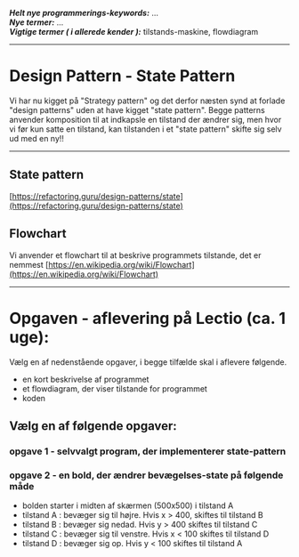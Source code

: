 ***Helt nye programmerings-keywords:*** ...    
***Nye termer:*** ...      
***Vigtige termer ( i allerede kender ):*** tilstands-maskine, flowdiagram     

------------------------------------------------
# Design Pattern - State Pattern
Vi har nu kigget på "Strategy pattern" og det derfor næsten synd at forlade "design patterns" uden at have kigget "state pattern".
Begge patterns anvender komposition til at indkapsle en tilstand der ændrer sig, men hvor vi før kun satte en tilstand, kan tilstanden i et "state pattern" skifte sig selv ud med en ny!!

------------------------------------------------
## State pattern
[https://refactoring.guru/design-patterns/state](https://refactoring.guru/design-patterns/state)

## Flowchart
Vi anvender et flowchart til at beskrive programmets tilstande, det er nemmest
[https://en.wikipedia.org/wiki/Flowchart](https://en.wikipedia.org/wiki/Flowchart)

------------------------------------------------
# Opgaven - aflevering på Lectio (ca. 1 uge):
Vælg en af nedenstående opgaver, i begge tilfælde skal i aflevere følgende.
- en kort beskrivelse af programmet
- et flowdiagram, der viser tilstande for programmet
- koden

## Vælg en af følgende opgaver:

### opgave 1 - selvvalgt program, der implementerer state-pattern

### opgave 2 - en bold, der ændrer bevægelses-state på følgende måde

- bolden starter i midten af skærmen (500x500) i tilstand A
- tilstand A : bevæger sig til højre.   Hvis x > 400, skiftes til tilstand B
- tilstand B : bevæger sig nedad.       Hvis y > 400 skiftes til tilstand C
- tilstand C : bevæger sig til venstre. Hvis x < 100 skiftes til tilstand D
- tilstand D : bevæger sig op.          Hvis y < 100 skiftes til tilstand A  

